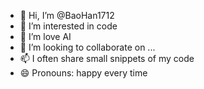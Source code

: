 - 👋 Hi, I’m @BaoHan1712
- 👀 I’m interested in code
- 🌱 I’m love AI 
- 💞️ I’m looking to collaborate on ...
- 📫  I often share small snippets of my code
- 😄 Pronouns: happy every time


<!---
BaoHan1712/BaoHan1712 is a ✨ special ✨ 
Hello, I'm Bao, welcome to my page. Here, I often share small snippets of my code, hoping that they can be helpful to everyone. I wish all the best to you.
--->
